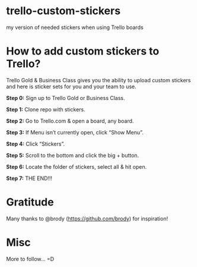 # trello-custom-stickers
my version of needed stickers when using Trello boards

# How to add custom stickers to Trello?
Trello Gold & Business Class gives you the ability to upload custom stickers and here is sticker sets for you and your team to use.

**Step 0:** Sign up to Trello Gold or Business Class.

**Step 1:** Clone repo with stickers.

**Step 2:** Go to Trello.com & open a board, any board.

**Step 3:** If Menu isn’t currently open, click “Show Menu”.

**Step 4:** Click “Stickers”.

**Step 5:** Scroll to the bottom and click the big + button.

**Step 6:** Locate the folder of stickers, select all & hit open.

**Step 7:** THE END!!!

# Gratitude
Many thanks to @brody (https://github.com/brody) for inspiration!

# Misc
More to follow... =D
